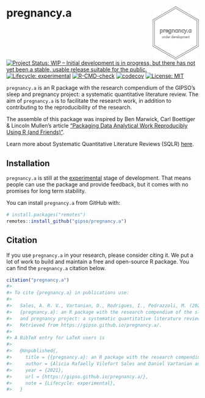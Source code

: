 
<!-- README.md is generated from README.Rmd. Please edit that file -->

# pregnancy.a <a href='https://gipso.github.io/pregnancy.b'><img src='man/figures/logo.png' align="right" height="139" /></a>

<!-- badges: start -->

[![Project Status: WIP – Initial development is in progress, but there
has not yet been a stable, usable release suitable for the
public.](https://www.repostatus.org/badges/latest/wip.svg)](https://www.repostatus.org/#wip)
[![Lifecycle:
experimental](https://img.shields.io/badge/lifecycle-experimental-orange.svg)](https://lifecycle.r-lib.org/articles/stages.html#experimental)
[![R-CMD-check](https://github.com/gipso/pregnancy.a/workflows/R-CMD-check/badge.svg)](https://github.com/gipso/pregnancy.a/actions)
[![codecov](https://codecov.io/gh/gipso/pregnancy.a/branch/main/graph/badge.svg)](https://codecov.io/gh/gipso/pregnancy.a)
[![License:
MIT](https://img.shields.io/badge/license-MIT-green)](https://choosealicense.com/licenses/mit/)
<!-- badges: end -->

`pregnancy.a` is an R package with the research compendium of the
GIPSO’s sleep and pregnancy project: a systematic quantitative
literature review. The aim of `pregnancy.a` is to facilitate the
research work, in addition to contributing to the reproducibility of the
research.

The assemble of this package was inspired by Ben Marwick, Carl Boettiger
& Lincoln Mullen’s article [“Packaging Data Analytical Work Reproducibly
Using R (and Friends)”](https://doi.org/10.1080/00031305.2017.1375986).

Learn more about Systematic Quantitative Literature Reviews (SQLR)
[here](https://www.griffith.edu.au/griffith-sciences/school-environment-science/research/systematic-quantitative-literature-review).

## Installation

`pregnancy.a` is still at the
[experimental](https://lifecycle.r-lib.org/articles/stages.html#experimental)
stage of development. That means people can use the package and provide
feedback, but it comes with no promises for long term stability.

You can install `pregnancy.a` from GitHub with:

``` r
# install.packages("remotes")
remotes::install_github("gipso/pregnancy.a")
```

## Citation

If you use `pregnancy.a` in your research, please consider citing it. We
put a lot of work to build and maintain a free and open-source R
package. You can find the `pregnancy.a` citation below.

``` r
citation("pregnancy.a")
#> 
#> To cite {pregnancy.a} in publications use:
#> 
#>   Sales, A. R. V., Vartanian, D., Rodrigues, I., Pedrazzoli, M. (2021).
#>   {pregnancy.a}: an R package with the research compendium of the sleep
#>   and pregnancy project: a systematic quantitative literature review.
#>   Retrieved from https://gipso.github.io/pregnancy.a/.
#> 
#> A BibTeX entry for LaTeX users is
#> 
#>   @Unpublished{,
#>     title = {{pregnancy.a}: an R package with the research compendium of the sleep and pregnancy project: a systematic quantitative literature review},
#>     author = {Alicia Rafaelly Vilefort Sales and Daniel Vartanian and Isadora Rodrigues and Mario Pedrazzoli},
#>     year = {2021},
#>     url = {https://gipso.github.io/pregnancy.a/},
#>     note = {Lifecycle: experimental},
#>   }
```
